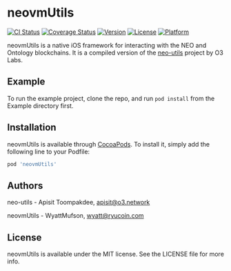 # neovmUtils

[![CI Status](https://img.shields.io/travis/WyattMufson/neovmUtils.svg?style=flat)](https://travis-ci.com/Ryucoin/neovm-utils)
[![Coverage Status](https://coveralls.io/repos/github/Ryucoin/neovm-utils/badge.svg?branch=master)](https://coveralls.io/github/Ryucoin/neovm-utils?branch=master)
[![Version](https://img.shields.io/cocoapods/v/neovmUtils.svg?style=flat)](https://cocoapods.org/pods/neovmUtils)
[![License](https://img.shields.io/cocoapods/l/neovmUtils.svg?style=flat)](https://cocoapods.org/pods/neovmUtils)
[![Platform](https://img.shields.io/cocoapods/p/neovmUtils.svg?style=flat)](https://cocoapods.org/pods/neovmUtils)

neovmUtils is a native iOS framework for interacting with the NEO and Ontology blockchains. It is a compiled version of the [neo-utils](https://github.com/O3Labs/neo-utils) project by O3 Labs.

## Example

To run the example project, clone the repo, and run `pod install` from the Example directory first.

## Installation

neovmUtils is available through [CocoaPods](https://cocoapods.org). To install
it, simply add the following line to your Podfile:

```ruby
pod 'neovmUtils'
```

## Authors

neo-utils - Apisit Toompakdee, apisit@o3.network

neovmUtils - WyattMufson, wyatt@ryucoin.com

## License

neovmUtils is available under the MIT license. See the LICENSE file for more info.
